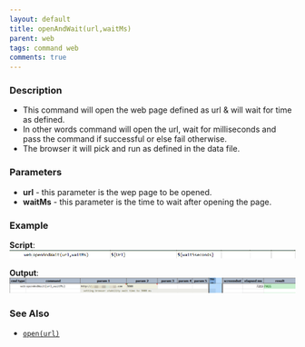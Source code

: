 ```yaml
---
layout: default
title: openAndWait(url,waitMs)
parent: web
tags: command web
comments: true
---
```


### Description

- This command will open the web page defined as url & will wait for time as defined.
- In other words command will open the url, wait for milliseconds and pass the command if successful or else fail otherwise.
- The browser it will pick and run as defined in the data file.

### Parameters

- **url** - this parameter is the wep page  to be opened.
- **waitMs** - this parameter is the time to wait after opening the page.

### Example

**Script**:<br/>
![](image/openAndWait_01.png)

**Output**:<br/>
![](image/openAndWait_02.png)

### See Also

- [`open(url)`](open(url))